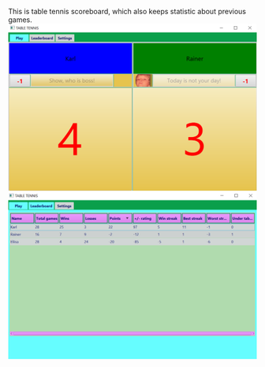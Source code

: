 This is table tennis scoreboard, which also keeps statistic about previous games.
![Scoreboard](/images/first.PNG)
![Leaderboard](/images/second.PNG)
